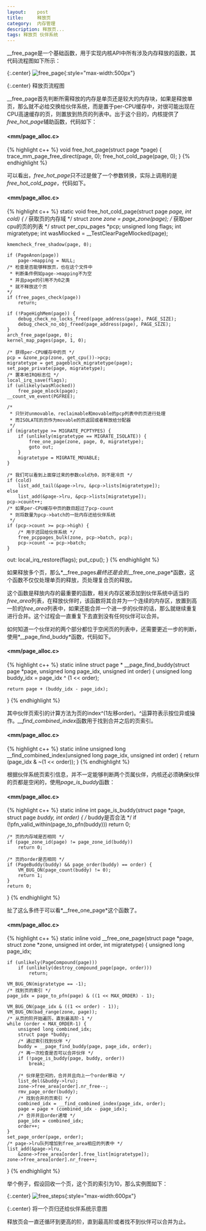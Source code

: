 ```yaml
---
layout:    post
title:     释放页
category:  内存管理
description: 释放页...
tags: 释放页 伙伴系统
---
```

\_\_free\_page是一个基础函数，用于实现内核API中所有涉及内存释放的函数，其代码流程图如下所示：

{:.center}
![free_page](/linux-kernel-architecture/images/free_page.png){:style="max-width:500px"}

{:.center}
释放页流程图

\_\_free\_page首先判断所需释放的内存是单页还是较大的内存块，如果是释放单页，那么就不必给交换给伙伴系统，而是置于per-CPU缓存中，对很可能出现在CPU高速缓存的页，则置放到热页的列表中。出于这个目的，内核提供了*free_hot_page*辅助函数，代码如下：

#### <mm/page_alloc.c> ####

{% highlight c++ %}
void free_hot_page(struct page *page)
{
    trace_mm_page_free_direct(page, 0);
    free_hot_cold_page(page, 0);
}
{% endhighlight %}

可以看出，*free_hot_page*只不过是做了一个参数转换，实际上调用的是*free_hot_cold_page*，代码如下。

#### <mm/page_alloc.c> ####

{% highlight c++ %}
static void free_hot_cold_page(struct page *page, int cold)
{
    /* 获取页的内存域 */
    struct zone *zone = page_zone(page);
    /* 获取per cpu的页的列表 */
    struct per_cpu_pages *pcp;
    unsigned long flags;
    int migratetype;
    int wasMlocked = __TestClearPageMlocked(page);

    kmemcheck_free_shadow(page, 0);

    if (PageAnon(page))
        page->mapping = NULL;
    /* 检查是否能够释放页，也在这个文件中
     * 判断条件例如page->mapping不为空
     * 并且page的引用不为0之类
     * 就不释放这个页
    */
    if (free_pages_check(page))
        return;

    if (!PageHighMem(page)) {
        debug_check_no_locks_freed(page_address(page), PAGE_SIZE);
        debug_check_no_obj_freed(page_address(page), PAGE_SIZE);
    }
    arch_free_page(page, 0);
    kernel_map_pages(page, 1, 0);

    /* 获得per-CPU缓存中的页 */
    pcp = &zone_pcp(zone, get_cpu())->pcp;
    migratetype = get_pageblock_migratetype(page);
    set_page_private(page, migratetype);
    /* 置本地IRQ标志位 */
    local_irq_save(flags);
    if (unlikely(wasMlocked))
        free_page_mlock(page);
    __count_vm_event(PGFREE);

    /*
     * 只针对unmovable、reclaimable和movable的pcp列表中的页进行处理
     * 而ISOLATE的页作为movable的页返回或者释放给分配器
     */
    if (migratetype >= MIGRATE_PCPTYPES) {
        if (unlikely(migratetype == MIGRATE_ISOLATE)) {
            free_one_page(zone, page, 0, migratetype);
            goto out;
        }
        migratetype = MIGRATE_MOVABLE;
    }

    /* 我们可以看到上面穿过来的参数cold为0，则不是冷页 */
    if (cold)
        list_add_tail(&page->lru, &pcp->lists[migratetype]);
    else
        list_add(&page->lru, &pcp->lists[migratetype]);
    pcp->count++;
    /* 如果per-CPU缓存中页的数目超过了pcp-count
     * 则将数量为pcp->batch的一批内存还给伙伴系统
     */
    if (pcp->count >= pcp->high) {
        /* 用于还回给伙伴系统 */
        free_pcppages_bulk(zone, pcp->batch, pcp);
        pcp->count -= pcp->batch;
    }

out:
    local_irq_restore(flags);
    put_cpu();
}
{% endhighlight %}

如果释放多个页，那么*\_\_free\_pages*最终还是会到*\_\_free\_one\_page*函数，这个函数不仅仅处理单页的释放，页处理复合页的释放。

这个函数是释放内存的最重要的函数，相关内存区被添加到伙伴系统中适当的*free\_area*列表，在释放伙伴时，该函数将其合并为一个连续的内存区，放置到高一阶的*free\_area*列表中，如果还能合并一个进一步的伙伴的话，那么就继续重复进行合并。这个过程会一直重复下去直到没有任何伙伴可以合并。

如何知道一个伙伴对的两个部分都位于空闲页的列表中，还需要更近一步的判断，使用*\_\_page\_find\_buddy*函数，代码如下。

#### <mm/page_alloc.c> ####

{% highlight c++ %}
static inline struct page *
__page_find_buddy(struct page *page,
unsigned long page_idx,
unsigned int order)
{
    unsigned long buddy_idx = page_idx ^ (1 << order);

    return page + (buddy_idx - page_idx);
}
{% endhighlight %}

其中伙伴页索引的计算方法为页的index^(1左移order)。^运算符表示按位异或操作。*__find_combined_index*函数用于找到合并之后的页索引。

#### <mm/page_alloc.c> ####

{% highlight c++ %}
static inline unsigned long
__find_combined_index(unsigned long page_idx,
unsigned int order)
{
    return (page_idx & ~(1 << order));
}
{% endhighlight %}

根据伙伴系统页索引信息，并不一定能够判断两个页属伙伴，内核还必须确保伙伴的页都是空闲的，使用*page_is_buddy*函数：

#### <mm/page_alloc.c> ####

{% highlight c++ %}
static inline int page_is_buddy(struct page *page,
    struct page *buddy,
    int order)
{
    /* buddy是否合法 */
    if (!pfn_valid_within(page_to_pfn(buddy)))
        return 0;

    /* 页的内存域是否相同 */
    if (page_zone_id(page) != page_zone_id(buddy))
        return 0;

    /* 页的order是否相同 */
    if (PageBuddy(buddy) && page_order(buddy) == order) {
        VM_BUG_ON(page_count(buddy) != 0);
        return 1;
    }
    return 0;
}
{% endhighlight %}

扯了这么多终于可以看*__free_one_page*这个函数了。

#### <mm/page_alloc.c> ####

{% highlight c++ %}
static inline void __free_one_page(struct page *page,
        struct zone *zone, unsigned int order,
        int migratetype)
{
    unsigned long page_idx;

    if (unlikely(PageCompound(page)))
        if (unlikely(destroy_compound_page(page, order)))
            return;

    VM_BUG_ON(migratetype == -1);
    /* 找到页的索引 */
    page_idx = page_to_pfn(page) & ((1 << MAX_ORDER) - 1);

    VM_BUG_ON(page_idx & ((1 << order) - 1));
    VM_BUG_ON(bad_range(zone, page));
    /* 从页的阶开始遍历，直到最高阶-1 */
    while (order < MAX_ORDER-1) {
        unsigned long combined_idx;
        struct page *buddy;
        /* 通过索引找到伙伴 */
        buddy = __page_find_buddy(page, page_idx, order);
        /* 再一次检查是否可以合并伙伴 */
        if (!page_is_buddy(page, buddy, order))
            break;

        /* 伙伴是空闲的，合并并且向上一个order移动 */
        list_del(&buddy->lru);
        zone->free_area[order].nr_free--;
        rmv_page_order(buddy);
        /* 找到合并的页索引 */
        combined_idx = __find_combined_index(page_idx, order);
        page = page + (combined_idx - page_idx);
        /* 合并并且order递增 */
        page_idx = combined_idx;
        order++;
    }
    set_page_order(page, order);
    /* page->lru队列增加到free_area相应的列表中 */
    list_add(&page->lru,
        &zone->free_area[order].free_list[migratetype]);
    zone->free_area[order].nr_free++;
}
{% endhighlight %}

举个例子，假设回收一个页，这个页的索引为10，那么实例图如下：

{:.center}
![free_steps](/linux-kernel-architecture/images/free_steps.png){:style="max-width:600px"}

{:.center}
将一个页归还给伙伴系统示意图

释放页会一直还循环到更高的阶，直到最高阶或者找不到伙伴可以合并为止。